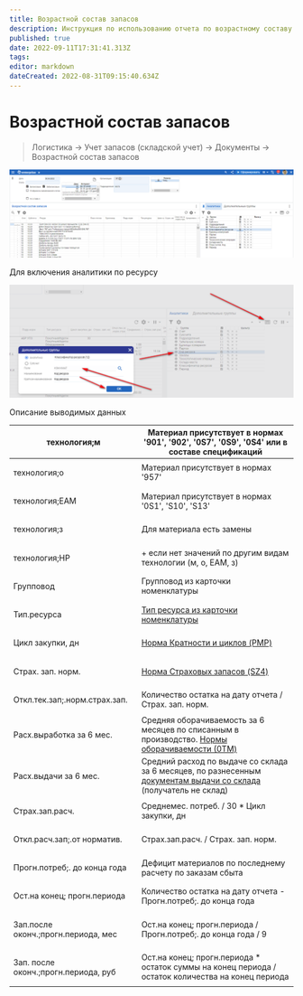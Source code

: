 ```yaml
---
title: Возрастной состав запасов
description: Инструкция по использованию отчета по возрастному составу запасов
published: true
date: 2022-09-11T17:31:41.313Z
tags: 
editor: markdown
dateCreated: 2022-08-31T09:15:40.634Z
---
```


# Возрастной состав запасов

>Логистика → Учет запасов (складской учет) → Документы → Возрастной состав запасов

![](<../../../assets/image (909).png>)

Для включения аналитики по ресурсу

![](<../../../assets/image (224).png>)

Описание выводимых данных



| <p> </p><p>технология;м</p><p> </p>                         | Материал присутствует в нормах '901', '902', '0S7', '0S9', '0S4' или в составе спецификаций                                                                  |
| ----------------------------------------------------------- | ------------------------------------------------------------------------------------------------------------------------------------------------------------ |
| <p> </p><p>технология;о</p><p> </p>                         | Материал присутствует в нормах '957'                                                                                                                         |
| <p> </p><p>технология;EAM</p><p> </p>                       | Материал присутствует в нормах '0S1', 'S10', 'S13'                                                                                                           |
| <p> </p><p>технология;з</p><p> </p>                         | Для материала есть замены                                                                                                                                    |
| <p> </p><p>технология;НР</p><p> </p>                        | + если нет значений по другим видам технологии (м, о, EAM, з)                                                                                                |
| <p> </p><p>Групповод</p><p> </p>                            | Групповод из карточки номенклатуры                                                                                                                           |
| <p> </p><p>Тип.ресурса</p><p> </p>                          | [Тип ресурса из карточки номенклатуры](../../../upravlenie-mdm/klassifikator-resursov/master-dannye/)                                                        |
| <p> </p><p>Цикл закупки, дн</p><p> </p>                     | [Норма Кратности и циклов (PMP)](../../../upravlenie-zakupkami/nsi/cikly-i-kratnosti.md)                                                                     |
| <p> </p><p>Страх. зап. норм.</p><p> </p>                    | [Норма Страховых запасов (SZ4)](../../../upravlenie-zakupkami/nsi/strakhovye-zapasy/)                                                                        |
| <p> </p><p>Откл.тек.зап;.норм.страх.зап.</p><p> </p>        | Количество остатка на дату отчета / Страх. зап. норм.                                                                                                        |
| <p> </p><p>Расх.выработка за 6 мес.</p><p> </p>             | Средняя оборачиваемость за 6 месяцев по списанным в производство. [Нормы оборачиваемости (0TM)](../../../upravlenie-zakupkami/nsi/normy-oborachivaemosti.md) |
| <p> </p><p>Расх.выдачи за 6 мес.</p><p> </p>                | Средний расход по выдаче со склада за 6 месяцев, по разнесенным [документам выдачи со склада](../../peremesheniya-tovarov-1/) (получатель не склад)          |
| <p> </p><p>Страх.зап.расч.</p><p> </p>                      | Среднемес. потреб. / 30 \* Цикл закупки, дн                                                                                                                  |
| <p> </p><p>Откл.расч.зап;.от норматив.</p><p> </p>          | Страх.зап.расч. / Страх. зап. норм.                                                                                                                          |
| <p> </p><p>Прогн.потреб;. до конца года</p><p> </p>         | Дефицит материалов по последнему расчету по заказам сбыта                                                                                                    |
| <p> </p><p>Ост.на конец; прогн.периода</p><p> </p>          | Количество остатка на дату отчета - Прогн.потреб;. до конца года                                                                                             |
| <p> </p><p>Зап.после оконч.;прогн.периода, мес</p><p> </p>  | Ост.на конец; прогн.периода / Прогн.потреб;. до конца года / 9                                                                                               |
| <p> </p><p>Зап. после оконч.;прогн.периода, руб</p><p> </p> | Ост.на конец; прогн.периода \* остаток суммы на конец периода / остаток количества на конец периода                                                          |
